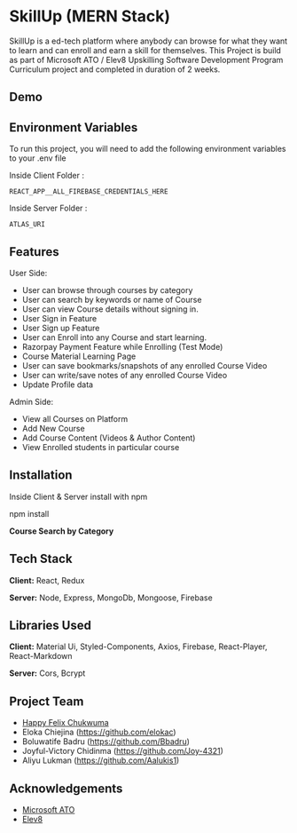 # SkillUp (MERN Stack)

SkillUp is a ed-tech platform where anybody can browse for what they want to learn and can enroll and earn a skill for themselves. This Project is build as part of Microsoft ATO / Elev8 Upskilling Software Development Program Curriculum project and completed in duration of 2 weeks.

## Demo

## Environment Variables

To run this project, you will need to add the following environment variables to your .env file

Inside Client Folder :

`REACT_APP__ALL_FIREBASE_CREDENTIALS_HERE`

Inside Server Folder :

`ATLAS_URI`

## Features

User Side:

- User can browse through courses by category
- User can search by keywords or name of Course
- User can view Course details without signing in.
- User Sign in Feature
- User Sign up Feature
- User can Enroll into any Course and start learning.
- Razorpay Payment Feature while Enrolling (Test Mode)
- Course Material Learning Page
- User can save bookmarks/snapshots of any enrolled Course Video
- User can write/save notes of any enrolled Course Video
- Update Profile data

Admin Side:

- View all Courses on Platform
- Add New Course
- Add Course Content (Videos & Author Content)
- View Enrolled students in particular course

## Installation

Inside Client & Server install with npm

  npm install


**Course Search by Category**

## Tech Stack

**Client:** React, Redux

**Server:** Node, Express, MongoDb, Mongoose, Firebase

## Libraries Used

**Client:** Material Ui, Styled-Components, Axios, Firebase, React-Player, React-Markdown

**Server:** Cors, Bcrypt

## Project Team

- [Happy Felix Chukwuma](https://github.com/happychuks)
- Eloka Chiejina (https://github.com/elokac)
- Boluwatife Badru (https://github.com/Bbadru)
- Joyful-Victory Chidinma (https://github.com/Joy-4321)
- Aliyu Lukman (https://github.com/Aalukis1)

## Acknowledgements

- [Microsoft ATO](https://www.microsoft.com/)
- [Elev8](https://www.elev8me.com/)
